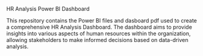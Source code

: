 HR Analysis Power BI Dashboard

This repository contains the Power BI files and dasboard pdf used to create a comprehensive HR Analysis Dashboard. 
The dashboard aims to provide insights into various aspects of human resources within the organization, allowing stakeholders to make informed decisions based on data-driven analysis.
